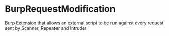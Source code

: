 # BurpRequestModification
Burp Extension that allows an external script to be run against every request sent by Scanner, Repeater and Intruder
